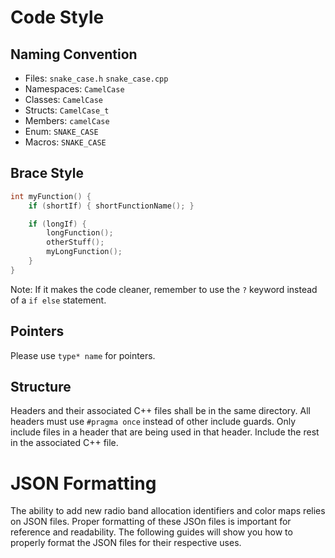 # Code Style

## Naming Convention

- Files: `snake_case.h` `snake_case.cpp`
- Namespaces: `CamelCase`
- Classes: `CamelCase`
- Structs: `CamelCase_t`
- Members: `camelCase`
- Enum: `SNAKE_CASE`
- Macros: `SNAKE_CASE`

## Brace Style

```c++
int myFunction() {
    if (shortIf) { shortFunctionName(); }

    if (longIf) {
        longFunction();
        otherStuff();
        myLongFunction();
    }
}
```

Note: If it makes the code cleaner, remember to use the `?` keyword instead of a `if else` statement.

## Pointers

Please use `type* name` for pointers.

## Structure

Headers and their associated C++ files shall be in the same directory. All headers must use `#pragma once` instead of other include guards. Only include files in a header that are being used in that header. Include the rest in the associated C++ file.

# JSON Formatting

The ability to add new radio band allocation identifiers and color maps relies on JSON files. Proper formatting of these JSOn files is important for reference and readability. The following guides will show you how to properly format the JSON files for their respective uses.